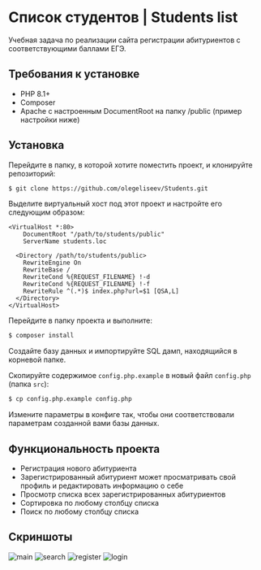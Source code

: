 # Список студентов | Students list

Учебная задача по реализации сайта регистрации абитуриентов с соответствующими баллами ЕГЭ.

## Требования к установке

* PHP 8.1+
* Composer
* Apache с настроенным DocumentRoot на папку /public (пример настройки ниже)

## Установка

Перейдите в папку, в которой хотите поместить проект, и клонируйте репозиторий:

```sh
$ git clone https://github.com/olegeliseev/Students.git
```

Выделите виртуальный хост под этот проект и настройте его следующим образом:

```apacheconf
<VirtualHost *:80>
    DocumentRoot "/path/to/students/public"
    ServerName students.loc
    
  <Directory /path/to/students/public>
    RewriteEngine On
    RewriteBase /
    RewriteCond %{REQUEST_FILENAME} !-d
    RewriteCond %{REQUEST_FILENAME} !-f
    RewriteRule ^(.*)$ index.php?url=$1 [QSA,L]
  </Directory>
</VirtualHost>
```

Перейдите в папку проекта и выполните:

```sh
$ composer install
```

Создайте базу данных и импортируйте SQL дамп, находящийся в корневой папке.

Скопируйте содержимое `config.php.example` в новый файл `config.php` (папка `src`):

```sh
$ cp config.php.example config.php
```

Измените параметры в конфиге так, чтобы они соответствовали параметрам созданной вами базы данных.

## Функциональность проекта

* Регистрация нового абитуриента
* Зарегистрированный абитуриент может просматривать свой профиль и редактировать информацию о себе
* Просмотр списка всех зарегистрированных абитуриентов
* Сортировка по любому столбцу списка
* Поиск по любому столбцу списка

## Скриншоты
![main](https://github.com/olegeliseev/Students/assets/66223707/5afce160-7e9f-4d6d-8a66-aac0e358e63c)
![search](https://github.com/olegeliseev/Students/assets/66223707/a16027f2-b032-4e3b-8917-8588552798d7)
![register](https://github.com/olegeliseev/Students/assets/66223707/771f71f8-1a0a-455a-acd4-ea6f2cf441c2)
![login](https://github.com/olegeliseev/Students/assets/66223707/3993c9e2-50a7-4848-9638-bcb385fed6ec)


